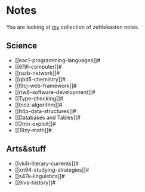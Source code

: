 # Notes

You are looking at [my](https://github.com/owhyy/) collection of zettlekasten notes.

## Science

- [[eac1-programming-languages]]#
- [[6f9l-computer]]#
- [[ruzb-network]]#
- [[qbd5-chemistry]]#
- [[l9cj-web-framework]]#
- [[riw6-software-development]]#
- [[Type-checking]]#
- [[tncz-algorithm]]#
- [[lt4p-data-structures]]#
- [[Databases and Tables]]#
- [[2ntn-exploit]]#
- [[19zy-math]]#

## Arts&stuff

- [[vk4i-literary-currents]]#
- [[xn94-studying-strategies]]#
- [[s47k-linguistics]]#
- [[9ivs-history]]#
